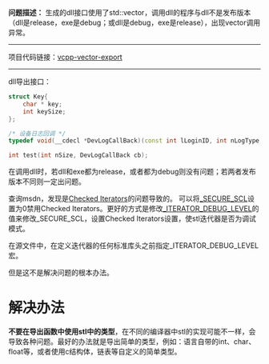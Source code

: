 **问题描述：**
生成的dll接口使用了std::vector，调用dll的程序与dll不是发布版本（dll是release，exe是debug；或dll是debug，exe是release），出现vector调用异常。

***

项目代码链接：[vcpp-vector-export](https://github.com/BuildSoftwareBetter/vcpp-vector-export)

***

dll导出接口：

```cpp
struct Key{
	char * key;
	int keySize;
};

/* 设备日志回调 */
typedef void(__cdecl *DevLogCallBack)(const int lLoginID, int nLogType, std::vector<Key> keys, int nkeysSize);

int test(int nSize, DevLogCallBack cb);
```

在调用dll时，若dll和exe都为release，或者都为debug则没有问题；若两者发布版本不同则一定出问题。

查询msdn，发现是[Checked Iterators](https://docs.microsoft.com/en-us/cpp/standard-library/checked-iterators?view=vs-2019)的问题导致的。
可以将[_SECURE_SCL](https://docs.microsoft.com/en-us/cpp/standard-library/secure-scl?view=vs-2019)设置为0禁用Checked Iterators。更好的方式是修改[_ITERATOR_DEBUG_LEVEL](https://docs.microsoft.com/en-us/cpp/standard-library/iterator-debug-level?view=vs-2019)的值来修改_SECURE_SCL，设置Checked Iterators设置，使stl迭代器是否为调试模式。

在源文件中，在定义迭代器的任何标准库头之前指定_ITERATOR_DEBUG_LEVEL宏。

但是这不是解决问题的根本办法。

# 解决办法

**不要在导出函数中使用stl中的类型**，在不同的编译器中stl的实现可能不一样，会导致各种问题。最好的办法就是导出简单的类型，例如：语言自带的int、char、float等，或者使用c结构体，链表等自定义的简单类型。